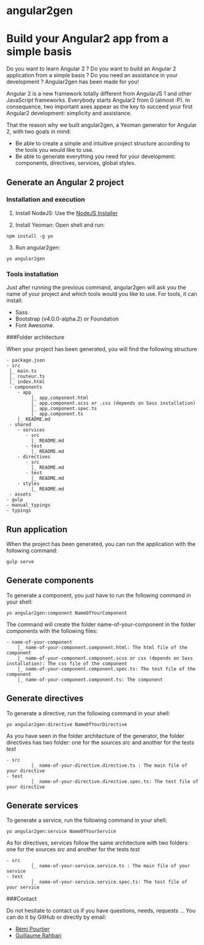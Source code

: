 # angular2gen
# Build your Angular2 app from a simple basis 

Do you want to learn Angular 2 ? Do you want to build an Angular 2 application from a simple basis ? Do you need an assistance in your development ? Angular2gen has been made for you!<br/>

Angular 2 is a new framework totally different from AngularJS 1 and other JavaScript frameworks. Everybody starts Angular2 from 0 (almost :P). In consequence, two important axes appear as the key to succeed your first Angular2 development: simplicity and assistance.   

That the reason why we built angular2gen, a Yeoman generator for Angular 2, with two goals in mind:
- Be able to create a simple and intuitive project structure according to the tools you would like to use.
- Be able to generate everything you need for your development: components, directives, services, global styles.

## Generate an Angular 2 project

### Installation and execution 

1) Install NodeJS: Use the [NodeJS Installer](https://nodejs.org/en/download/)

2) Install Yeoman: Open shell and run: 

```
npm install -g yo
```

3) Run angular2gen: 

```
yo angular2gen
```

### Tools installation

Just after running the previous command, angular2gen will ask you the name of your project and which tools would you like to use. 
For tools, it can install:
- Sass 
- Bootstrap (v4.0.0-alpha.2) or Foundation 
- Font Awesome. 


###Folder architecture

When your project has been generated, you will find the following structure 
```
- package.json
- src
 │_ main.ts
 │_ routeur.ts
 │_ index.html
 - components
    - app
         │_ app.component.html
         │_ app.component.scss or .css (depends on Sass installation)
         │_ app.component.spec.ts
         │_ app.component.ts
    │_ README.md
 - shared
    - services
       - src
         │_ README.md
       - test
         │_ README.md
    - directives
       - src
         │_ README.md
       - test
         │_ README.md
    - styles
         │_ README.md
 - assets
- gulp
- manual_typings
- typings
```

## Run application

When the project has been generated, you can run the application with the following command:
```
gulp serve
```

## Generate components

To generate a component, you just have to run the following command in your shell:
```
yo angular2gen:component NameOfYourComponent
```

The command will create the folder name-of-your-component in the folder components with the following files: 
```
- name-of-your-component
    │_ name-of-your-component.component.html: The html file of the component
    │_ name-of-your-component.component.scss or css (depends on Sass installation): The css file of the component
    │_ name-of-your-component.component.spec.ts: The test file of the component 
    │_ name-of-your-component.component.ts: The component 
```
## Generate directives

To generate a directive, run the following command in your shell:
```
yo angular2gen:directive NameOfYourDirective
```

As you have seen in the folder architecture of the generator, the folder directives has two folder: one for the sources *src* and another for the tests *test*   
```
- src
         │_ name-of-your-directive.directive.ts : The main file of your directive
- test
         │_ name-of-your-directive.directive.spec.ts: The test file of your directive
```

## Generate services

To generate a service, run the following command in your shell:
```
yo angular2gen:service NameOfYourService
```

As for directives, services follow the same architecture with two folders: one for the sources *src* and another for the tests *test* 
```
- src
         │_ name-of-your-service.service.ts : The main file of your service
- test 
         │_ name-of-your-service.service.spec.ts: The test file of your service
```


###Contact

Do not hesitate to contact us if you have questions, needs, requests ... You can do it by GitHub or directly by email:
- <a href="mailto:remi.pourtier@gmail.com"> Rémi Pourtier </a>
- <a href="mailto:guillaume.rahbari@gmail.com"> Guillaume Rahbari </a>
